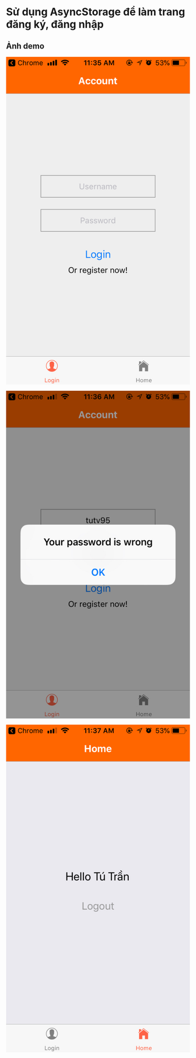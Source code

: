 # Sử dụng AsyncStorage để làm trang đăng ký, đăng nhập

## Ảnh demo

![Login](/demo/login.jpeg)

![Login failed](/demo/login-failed.jpeg)

![Home page](/demo/home.jpeg)